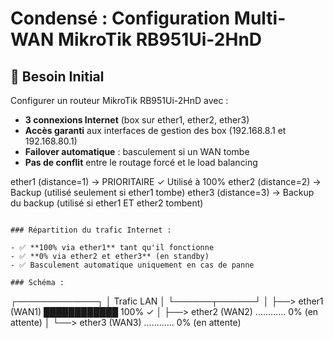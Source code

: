 
# Condensé : Configuration Multi-WAN MikroTik RB951Ui-2HnD

## 🎯 Besoin Initial

Configurer un routeur MikroTik RB951Ui-2HnD avec :
- **3 connexions Internet** (box sur ether1, ether2, ether3)
- **Accès garanti** aux interfaces de gestion des box (192.168.8.1 et 192.168.80.1)
- **Failover automatique** : basculement si un WAN tombe
- **Pas de conflit** entre le routage forcé et le load balancing
  
ether1 (distance=1) → PRIORITAIRE ✓ Utilisé à 100%
ether2 (distance=2) → Backup (utilisé seulement si ether1 tombe)
ether3 (distance=3) → Backup du backup (utilisé si ether1 ET ether2 tombent)
```

### Répartition du trafic Internet :

- ✅ **100% via ether1** tant qu'il fonctionne
- ✅ **0% via ether2 et ether3** (en standby)
- ✅ Basculement automatique uniquement en cas de panne

### Schéma :
```
┌─────────────┐
│ Trafic LAN  │
└──────┬──────┘
       │
       ├──> ether1 (WAN1) ████████████ 100% ✓
       │
       ├──> ether2 (WAN2) ............ 0% (en attente)
       │
       └──> ether3 (WAN3) ............ 0% (en attente)
```
